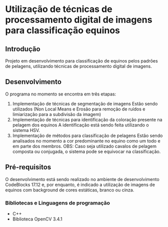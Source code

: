 # Utilização de técnicas de processamento digital de imagens para classificação equinos

## Introdução

Projeto em desenvolvimento para classificação de equinos pelos padrões de pelagens, utilizando técnicas de processamento digital de imagens.

## Desenvolvimento
O programa no momento se encontra em três etapas:
1. Implementação de técnicas de segmentação de imagens
    Estão sendo utilizados (Non Local Means e Erosão para remoção de ruídos e limiarização para a subdivisão da imagem)
2. Implementação de técnicas para identificação da coloração presente na pelagem dos equinos
    A identificação está sendo feita utilizando o sistema HSV.
3. Implementação de métodos para classificação de pelagens
    Estão sendo analisados no momento a cor predominante no equino como um todo e em parte dos membros.
    OBS: Caso seja utilizado cavalos de pelagem composta ou conjugada, o sistema pode se equivocar na classificação.
## Pré-requisitos

O desenvolvimento está sendo realizado no ambiente de desenvolvimento CodeBlocks 17.12 e, por enquanto, é indicado a utilização de imagens de equinos com background de cores estáticas, branco ou cinza.

### Bibliotecas e Linguagens de programação
* C++
* Biblioteca OpenCV 3.4.1
